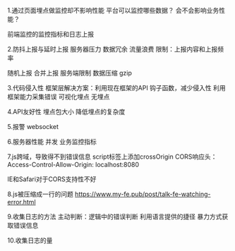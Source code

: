 1.通过页面埋点做监控却不影响性能
平台可以监控哪些数据？
会不会影响业务性能？

前端监控的监控指标和日志上报


2.防抖上报与延时上报
  服务器压力 数据冗余 流量浪费
  限制：上报内容和上报频率

  随机上报
  合并上报
  服务端限制
  数据压缩 gzip


3.代码侵入性
  框架层解决方案：利用现在框架的API 钩子函数，减少侵入性
                利用框架能力采集错误
  可视化埋点  无埋点

4.API友好性 埋点包大小
  降低埋点的复杂度


5.报警 websocket


6.服务器性能
  并发
  业务监控指标

7.js跨域，导致得不到错误信息
  script标签上添加crossOrigin
  CORS响应头： Access-Control-Allow-Origin: localhost:8080

  IE和Safari对于CORS支持性不好


8.js被压缩成一行的问题
  https://www.my-fe.pub/post/talk-fe-watching-error.html

9.收集日志的方法
主动判断：逻辑中的错误判断
利用语言提供的捷径 暴力方式获取错误信息

10.收集日志的量
